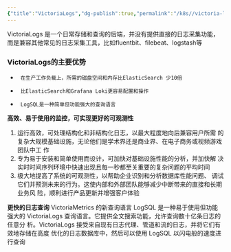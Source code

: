 ```yaml
---
{"title":"VictoriaLogs","dg-publish":true,"permalink":"/k8s//victoria-logs/","dgPassFrontmatter":true}
---
```



VictoriaLogs 是一个日常存储和查询的后端，并没有提供直接的日志采集功能，而是兼容其他常见的日志采集工具，比如fluentbit、filebeat、logstash等

### VictoriaLogs的主要优势
+      在生产工作负载上，所需的磁盘空间和内存比ElasticSearch 少10倍
+      比ElasticSearch和Grafana Loki更容易配置和操作
+      LogSQL是一种简单但功能强大的查询语言

**⾼效、易于使⽤的监控，可实现更好的可观测性**
1. 运⾏⾼效，可处理结构化和⾮结构化⽇志，以最⼤程度地向后兼容⽤户所需 的复杂⼤规模基础设施，⽆论他们是学术界还是商业界、在电⼦商务或视频游戏团队中⼯ 作
2. 专为易于安装和简单使⽤⽽设计，可加快对基础设施性能的分析，并加快解 决实时时间序列环境中快速出现且每⼀秒都⾄关重要的复杂问题的平均时间
3. 极⼤地提⾼了系统的可观测性，以帮助企业识别和分析数据库性能问题、 调试它们并预测未来的⾏为。这使内部和外部团队能够减少中断带来的直接和长期业务风 险，顺利进⾏产品更新并增强客户体验

**更快的⽇志查询**
VictoriaMetrics 的新查询语⾔ LogSQL 是⼀种易于使⽤但功能 强⼤的 VictoriaLogs 查询语⾔。它提供全⽂搜索功能，允许查询数⼗亿条⽇志的任意分 析。VictoriaLogs 接受来⾃现有⽇志代理、管道和流的⽇志，并将它们有效地存储在⾼度 优化的⽇志数据库中，然后可以使⽤ LogSQL 以闪电般的速度进⾏查询